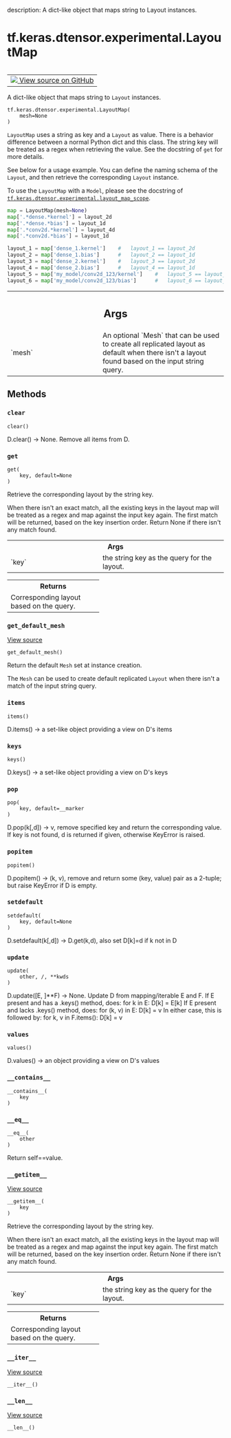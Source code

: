 description: A dict-like object that maps string to Layout instances.

<div itemscope itemtype="http://developers.google.com/ReferenceObject">
<meta itemprop="name" content="tf.keras.dtensor.experimental.LayoutMap" />
<meta itemprop="path" content="Stable" />
<meta itemprop="property" content="__contains__"/>
<meta itemprop="property" content="__eq__"/>
<meta itemprop="property" content="__getitem__"/>
<meta itemprop="property" content="__init__"/>
<meta itemprop="property" content="__iter__"/>
<meta itemprop="property" content="__len__"/>
<meta itemprop="property" content="clear"/>
<meta itemprop="property" content="get"/>
<meta itemprop="property" content="get_default_mesh"/>
<meta itemprop="property" content="items"/>
<meta itemprop="property" content="keys"/>
<meta itemprop="property" content="pop"/>
<meta itemprop="property" content="popitem"/>
<meta itemprop="property" content="setdefault"/>
<meta itemprop="property" content="update"/>
<meta itemprop="property" content="values"/>
</div>

# tf.keras.dtensor.experimental.LayoutMap

<!-- Insert buttons and diff -->

<table class="tfo-notebook-buttons tfo-api nocontent" align="left">
<td>
  <a target="_blank" href="https://github.com/keras-team/keras/tree/v2.9.0/keras/dtensor/layout_map.py#L47-L136">
    <img src="https://www.tensorflow.org/images/GitHub-Mark-32px.png" />
    View source on GitHub
  </a>
</td>
</table>



A dict-like object that maps string to `Layout` instances.

<pre class="devsite-click-to-copy prettyprint lang-py tfo-signature-link">
<code>tf.keras.dtensor.experimental.LayoutMap(
    mesh=None
)
</code></pre>



<!-- Placeholder for "Used in" -->

`LayoutMap` uses a string as key and a `Layout` as value. There is a behavior
difference between a normal Python dict and this class. The string key will be
treated as a regex when retrieving the value. See the docstring of
`get` for more details.

See below for a usage example. You can define the naming schema
of the `Layout`, and then retrieve the corresponding `Layout` instance.

To use the `LayoutMap` with a `Model`, please see the docstring of
<a href="../../../../tf/keras/dtensor/experimental/layout_map_scope.md"><code>tf.keras.dtensor.experimental.layout_map_scope</code></a>.

```python
map = LayoutMap(mesh=None)
map['.*dense.*kernel'] = layout_2d
map['.*dense.*bias'] = layout_1d
map['.*conv2d.*kernel'] = layout_4d
map['.*conv2d.*bias'] = layout_1d

layout_1 = map['dense_1.kernel']    #   layout_1 == layout_2d
layout_2 = map['dense_1.bias']      #   layout_2 == layout_1d
layout_3 = map['dense_2.kernel']    #   layout_3 == layout_2d
layout_4 = map['dense_2.bias']      #   layout_4 == layout_1d
layout_5 = map['my_model/conv2d_123/kernel']    #   layout_5 == layout_4d
layout_6 = map['my_model/conv2d_123/bias']      #   layout_6 == layout_1d
```

<!-- Tabular view -->
 <table class="responsive fixed orange">
<colgroup><col width="214px"><col></colgroup>
<tr><th colspan="2"><h2 class="add-link">Args</h2></th></tr>

<tr>
<td>
`mesh`
</td>
<td>
An optional `Mesh` that can be used to create all replicated
layout as default when there isn't a layout found based on the input
string query.
</td>
</tr>
</table>



## Methods

<h3 id="clear"><code>clear</code></h3>

<pre class="devsite-click-to-copy prettyprint lang-py tfo-signature-link">
<code>clear()
</code></pre>

D.clear() -> None.  Remove all items from D.


<h3 id="get"><code>get</code></h3>

<pre class="devsite-click-to-copy prettyprint lang-py tfo-signature-link">
<code>get(
    key, default=None
)
</code></pre>

Retrieve the corresponding layout by the string key.

When there isn't an exact match, all the existing keys in the layout map
will be treated as a regex and map against the input key again. The first
match will be returned, based on the key insertion order. Return None if
there isn't any match found.

<!-- Tabular view -->
 <table class="responsive fixed orange">
<colgroup><col width="214px"><col></colgroup>
<tr><th colspan="2">Args</th></tr>

<tr>
<td>
`key`
</td>
<td>
the string key as the query for the layout.
</td>
</tr>
</table>



<!-- Tabular view -->
 <table class="responsive fixed orange">
<colgroup><col width="214px"><col></colgroup>
<tr><th colspan="2">Returns</th></tr>
<tr class="alt">
<td colspan="2">
Corresponding layout based on the query.
</td>
</tr>

</table>



<h3 id="get_default_mesh"><code>get_default_mesh</code></h3>

<a target="_blank" class="external" href="https://github.com/keras-team/keras/tree/v2.9.0/keras/dtensor/layout_map.py#L130-L136">View source</a>

<pre class="devsite-click-to-copy prettyprint lang-py tfo-signature-link">
<code>get_default_mesh()
</code></pre>

Return the default `Mesh` set at instance creation.

The `Mesh` can be used to create default replicated `Layout` when there
isn't a match of the input string query.

<h3 id="items"><code>items</code></h3>

<pre class="devsite-click-to-copy prettyprint lang-py tfo-signature-link">
<code>items()
</code></pre>

D.items() -> a set-like object providing a view on D's items


<h3 id="keys"><code>keys</code></h3>

<pre class="devsite-click-to-copy prettyprint lang-py tfo-signature-link">
<code>keys()
</code></pre>

D.keys() -> a set-like object providing a view on D's keys


<h3 id="pop"><code>pop</code></h3>

<pre class="devsite-click-to-copy prettyprint lang-py tfo-signature-link">
<code>pop(
    key, default=__marker
)
</code></pre>

D.pop(k[,d]) -> v, remove specified key and return the corresponding value.
If key is not found, d is returned if given, otherwise KeyError is raised.

<h3 id="popitem"><code>popitem</code></h3>

<pre class="devsite-click-to-copy prettyprint lang-py tfo-signature-link">
<code>popitem()
</code></pre>

D.popitem() -> (k, v), remove and return some (key, value) pair
as a 2-tuple; but raise KeyError if D is empty.

<h3 id="setdefault"><code>setdefault</code></h3>

<pre class="devsite-click-to-copy prettyprint lang-py tfo-signature-link">
<code>setdefault(
    key, default=None
)
</code></pre>

D.setdefault(k[,d]) -> D.get(k,d), also set D[k]=d if k not in D


<h3 id="update"><code>update</code></h3>

<pre class="devsite-click-to-copy prettyprint lang-py tfo-signature-link">
<code>update(
    other, /, **kwds
)
</code></pre>

D.update([E, ]**F) -> None.  Update D from mapping/iterable E and F.
If E present and has a .keys() method, does:     for k in E: D[k] = E[k]
If E present and lacks .keys() method, does:     for (k, v) in E: D[k] = v
In either case, this is followed by: for k, v in F.items(): D[k] = v

<h3 id="values"><code>values</code></h3>

<pre class="devsite-click-to-copy prettyprint lang-py tfo-signature-link">
<code>values()
</code></pre>

D.values() -> an object providing a view on D's values


<h3 id="__contains__"><code>__contains__</code></h3>

<pre class="devsite-click-to-copy prettyprint lang-py tfo-signature-link">
<code>__contains__(
    key
)
</code></pre>




<h3 id="__eq__"><code>__eq__</code></h3>

<pre class="devsite-click-to-copy prettyprint lang-py tfo-signature-link">
<code>__eq__(
    other
)
</code></pre>

Return self==value.


<h3 id="__getitem__"><code>__getitem__</code></h3>

<a target="_blank" class="external" href="https://github.com/keras-team/keras/tree/v2.9.0/keras/dtensor/layout_map.py#L87-L107">View source</a>

<pre class="devsite-click-to-copy prettyprint lang-py tfo-signature-link">
<code>__getitem__(
    key
)
</code></pre>

Retrieve the corresponding layout by the string key.

When there isn't an exact match, all the existing keys in the layout map
will be treated as a regex and map against the input key again. The first
match will be returned, based on the key insertion order. Return None if
there isn't any match found.

<!-- Tabular view -->
 <table class="responsive fixed orange">
<colgroup><col width="214px"><col></colgroup>
<tr><th colspan="2">Args</th></tr>

<tr>
<td>
`key`
</td>
<td>
the string key as the query for the layout.
</td>
</tr>
</table>



<!-- Tabular view -->
 <table class="responsive fixed orange">
<colgroup><col width="214px"><col></colgroup>
<tr><th colspan="2">Returns</th></tr>
<tr class="alt">
<td colspan="2">
Corresponding layout based on the query.
</td>
</tr>

</table>



<h3 id="__iter__"><code>__iter__</code></h3>

<a target="_blank" class="external" href="https://github.com/keras-team/keras/tree/v2.9.0/keras/dtensor/layout_map.py#L127-L128">View source</a>

<pre class="devsite-click-to-copy prettyprint lang-py tfo-signature-link">
<code>__iter__()
</code></pre>




<h3 id="__len__"><code>__len__</code></h3>

<a target="_blank" class="external" href="https://github.com/keras-team/keras/tree/v2.9.0/keras/dtensor/layout_map.py#L124-L125">View source</a>

<pre class="devsite-click-to-copy prettyprint lang-py tfo-signature-link">
<code>__len__()
</code></pre>







